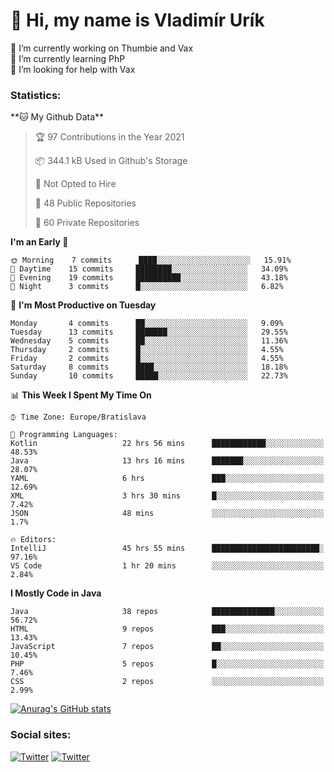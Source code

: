 <h1> 👋 Hi, my name is Vladimír Urík</h1>
<p>
 🔭 I’m currently working on Thumbie and Vax<br>
 🌱 I’m currently learning PhP<br>
 🤔 I’m looking for help with Vax<br>
</p>
<h3>Statistics:</h3>
<!--START_SECTION:waka-->
**🐱 My Github Data** 

> 🏆 97 Contributions in the Year 2021
 > 
> 📦 344.1 kB Used in Github's Storage 
 > 
> 🚫 Not Opted to Hire
 > 
> 📜 48 Public Repositories 
 > 
> 🔑 60 Private Repositories  
 > 
**I'm an Early 🐤** 

```text
🌞 Morning    7 commits      ████░░░░░░░░░░░░░░░░░░░░░   15.91% 
🌆 Daytime    15 commits     ████████░░░░░░░░░░░░░░░░░   34.09% 
🌃 Evening    19 commits     ██████████░░░░░░░░░░░░░░░   43.18% 
🌙 Night      3 commits      █░░░░░░░░░░░░░░░░░░░░░░░░   6.82%

```
📅 **I'm Most Productive on Tuesday** 

```text
Monday       4 commits      ██░░░░░░░░░░░░░░░░░░░░░░░   9.09% 
Tuesday      13 commits     ███████░░░░░░░░░░░░░░░░░░   29.55% 
Wednesday    5 commits      ██░░░░░░░░░░░░░░░░░░░░░░░   11.36% 
Thursday     2 commits      █░░░░░░░░░░░░░░░░░░░░░░░░   4.55% 
Friday       2 commits      █░░░░░░░░░░░░░░░░░░░░░░░░   4.55% 
Saturday     8 commits      ████░░░░░░░░░░░░░░░░░░░░░   18.18% 
Sunday       10 commits     █████░░░░░░░░░░░░░░░░░░░░   22.73%

```


📊 **This Week I Spent My Time On** 

```text
⌚︎ Time Zone: Europe/Bratislava

💬 Programming Languages: 
Kotlin                   22 hrs 56 mins      ████████████░░░░░░░░░░░░░   48.53% 
Java                     13 hrs 16 mins      ███████░░░░░░░░░░░░░░░░░░   28.07% 
YAML                     6 hrs               ███░░░░░░░░░░░░░░░░░░░░░░   12.69% 
XML                      3 hrs 30 mins       █░░░░░░░░░░░░░░░░░░░░░░░░   7.42% 
JSON                     48 mins             ░░░░░░░░░░░░░░░░░░░░░░░░░   1.7%

🔥 Editors: 
IntelliJ                 45 hrs 55 mins      ████████████████████████░   97.16% 
VS Code                  1 hr 20 mins        ░░░░░░░░░░░░░░░░░░░░░░░░░   2.84%

```

**I Mostly Code in Java** 

```text
Java                     38 repos            ██████████████░░░░░░░░░░░   56.72% 
HTML                     9 repos             ███░░░░░░░░░░░░░░░░░░░░░░   13.43% 
JavaScript               7 repos             ██░░░░░░░░░░░░░░░░░░░░░░░   10.45% 
PHP                      5 repos             █░░░░░░░░░░░░░░░░░░░░░░░░   7.46% 
CSS                      2 repos             ░░░░░░░░░░░░░░░░░░░░░░░░░   2.99%

```



<!--END_SECTION:waka-->

[![Anurag's GitHub stats](https://github-readme-stats.vercel.app/api?username=vladimir-urik)](https://github.com/anuraghazra/github-readme-stats)

<h3>Social sites:</h3>
<p><a href="https://twitter.com/GGGEDR" target="_blank"><img alt="Twitter" src="https://img.shields.io/badge/twitter-%231DA1F2.svg?&style=for-the-badge&logo=twitter&logoColor=white" /></a> <a href="https://www.reddit.com/user/GGGEDR" target="_blank"><img alt="Twitter" src="https://img.shields.io/badge/reddit-%23FE6262.svg?&style=for-the-badge&logo=reddit&logoColor=white" /></a>
</p>
